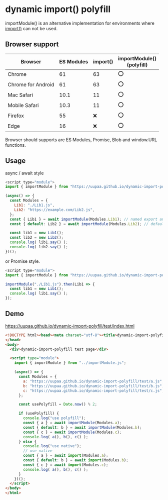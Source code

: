 # dynamic import() polyfill

importModule() is an alternative implementation for environments where [import()](https://github.com/tc39/proposal-dynamic-import#using-host-specific-mechanisms) can not be used.

## Browser support

| Browser            | ES Modules | import() | importModule() <br>(polyfill) |
|--------------------|------------|----------|-------------------------------|
| Chrome             | 61         | 63       | :o:                           |
| Chrome for Android | 61         | 63       | :o:                           |
| Mac Safari         | 10.1       | 11       | :o:                           |
| Mobile Safari      | 10.3       | 11       | :o:                           |
| Firefox            | 55         | :x:      | :o:                           |
| Edge               | 16         | :x:      | :o:                           |

Browser should supports are ES Modules, Promise, Blob and window.URL functions.

## Usage

async / await style

```js
<script type="module">
import { importModule } from "https://uupaa.github.io/dynamic-import-polyfill/importModule.js";

(async() => {
  const Modules = {
    Lib1: "./Lib1.js",
    Lib2: "https://example.com/Lib2.js",
  };
  const { Lib1 } = await importModule(Modules.Lib1); // named export and import
  const { default: Lib2 } = await importModule(Modules.Lib2); // default export and import

  const lib1 = new Lib1();
  const lib2 = new Lib2();
  console.log( lib1.say() );
  console.log( lib2.say() );
})();
```

or Promise style.

```js
<script type="module">
import { importModule } from "https://uupaa.github.io/dynamic-import-polyfill/importModule.js";

importModule("./Lib1.js").then(Lib1 => {
  const lib1 = new Lib1();
  console.log( lib1.say() );
});
```


## Demo

https://uupaa.github.io/dynamic-import-polyfill/test/index.html

```html
<!DOCTYPE html><head><meta charset="utf-8"><title>dynamic-import-polyfill</title>
</head>
<body>
  <div>dynamic-import-polyfill test page</div>

  <script type="module">
    import { importModule } from "../importModule.js";

    (async() => {
      const Modules = {
        a: "https://uupaa.github.io/dynamic-import-polyfill/test/a.js",
        b: "https://uupaa.github.io/dynamic-import-polyfill/test/b.js",
        c: "https://uupaa.github.io/dynamic-import-polyfill/test/c.js",
      };

      const usePolyfill = Date.now() % 2;

      if (usePolyfill) {
        console.log("use polyfill");
        const { a } = await importModule(Modules.a);
        const { default: b } = await importModule(Modules.b);
        const { c } = await importModule(Modules.c);
        console.log( a(), b(), c() );
      } else {
        console.log("use native");
        // use native
        const { a } = await import(Modules.a);
        const { default: b } = await import(Modules.b);
        const { c } = await import(Modules.c);
        console.log( a(), b(), c() );
      }
    })();
  </script>
</body>
</html>
```

